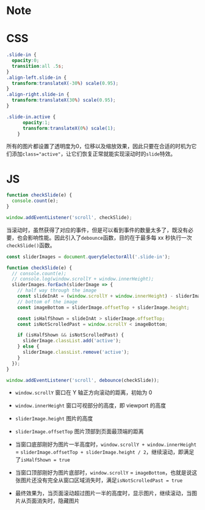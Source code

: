 Note
===

CSS
===

```css
.slide-in {
  opacity:0;
  transition:all .5s;
}
.align-left.slide-in {
  transform:translateX(-30%) scale(0.95);
}
.align-right.slide-in {
  transform:translateX(30%) scale(0.95);
}

.slide-in.active {
      opacity:1;
      transform:translateX(0%) scale(1);
    }
```

所有的图片都设置了透明度为0，位移以及缩放效果，因此只要在合适的时机为它们添加`class="active"`，让它们恢复正常就能实现滚动时的`slide`特效。

JS
===

```js
function checkSlide(e) {
  console.count(e);
}

window.addEventListener('scroll', checkSlide);
```

当滚动时，虽然获得了对应的事件，但是可以看到事件的数量太多了，既没有必要，也会影响性能。因此引入了`debounce`函数，目的在于最多每 xx 秒执行一次`checkSlide()`函数。

```js
const sliderImages = document.querySelectorAll('.slide-in');

function checkSlide(e) {
  // console.count(e);
  // console.log(window.scrollY + window.innerHeight);
  sliderImages.forEach(sliderImage => {
    // half way through the image
    const slideInAt = (window.scrollY + window.innerHeight) - sliderImage.height / 2;
    // bottom of the image
    const imageBottom = sliderImage.offsetTop + sliderImage.height;

    const isHalfShown = slideInAt > sliderImage.offsetTop;
    const isNotScrolledPast = window.scrollY < imageBottom;

    if (isHalfShown && isNotScrolledPast) {
      sliderImage.classList.add('active');
    } else {
      sliderImage.classList.remove('active');
    }
  });
}

window.addEventListener('scroll', debounce(checkSlide));
```

+ `window.scrollY` 窗口在 Y 轴正方向滚动的距离，初始为 0
+ `window.innerHeight` 窗口可视部分的高度，即 viewport 的高度
+ `sliderImage.height` 图片的高度
+ `sliderImage.offsetTop` 图片顶部到页面最顶端的距离

+ 当窗口底部刚好为图片一半高度时，`window.scrollY + window.innerHeight` = `sliderImage.offsetTop + sliderImage.height / 2`，继续滚动，即满足了`isHalfShown = true`
+ 当窗口顶部刚好为图片底部时，`window.scrollY` = `imageBottom`，也就是说这张图片还没有完全从窗口区域消失时，满足`isNotScrolledPast = true`
+ 最终效果为，当页面滚动超过图片一半的高度时，显示图片，继续滚动，当图片从页面消失时，隐藏图片